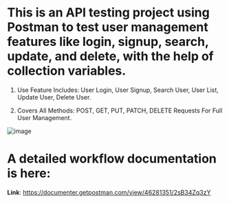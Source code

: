 # This is an **API testing** project using **Postman** to test user management features like **login, signup, search, update, and delete**, with the help of collection variables.

1. Use Feature Includes: User Login, User Signup, Search User, User List, Update User, Delete User.
  
2. Covers All Methods: POST, GET, PUT, PATCH, DELETE Requests For Full User Management.

![image](https://github.com/user-attachments/assets/f4310bd6-f66f-465a-9af1-388653623f4b)

# A detailed workflow documentation is here:
**Link**: https://documenter.getpostman.com/view/46281351/2sB34Zq3zY
